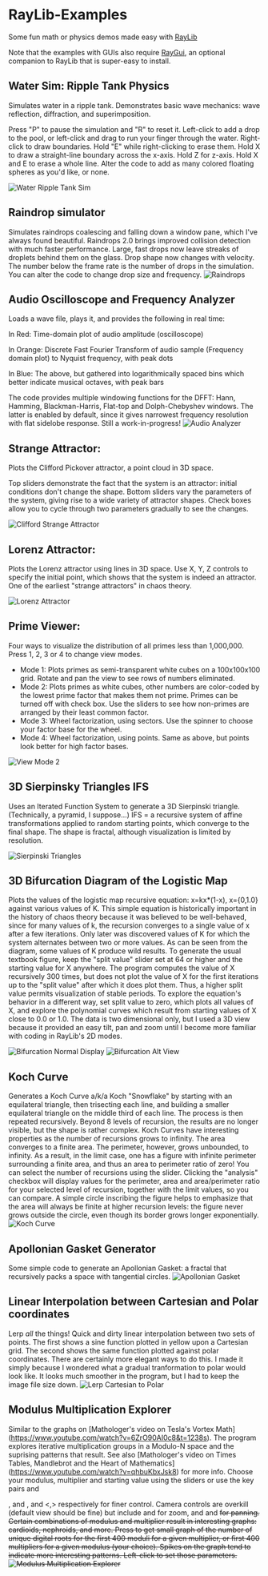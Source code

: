 # RayLib-Examples
Some fun math or physics demos made easy with [RayLib](https://github.com/raysan5/raylib)

Note that the examples with GUIs also require [RayGui](https://github.com/raysan5/raygui), an optional companion to RayLib that is super-easy to install.

## Water Sim: Ripple Tank Physics
Simulates water in a ripple tank.  Demonstrates basic wave mechanics: wave reflection, diffraction, and superimposition.

Press "P" to pause the simulation and "R" to reset it. Left-click to add a drop to the pool, or left-click and drag to run your finger through the water. Right-click to draw boundaries.  Hold "E" while right-clicking to erase them.  Hold X to draw a straight-line boundary across the x-axis.  Hold Z for z-axis.  Hold X and E to erase a whole line.  Alter the code to add as many colored floating spheres as you'd like, or none.

![Water Ripple Tank Sim](images/water.gif)


## Raindrop simulator
Simulates raindrops coalescing and falling down a window pane, which I've always found beautiful.
Raindrops 2.0 brings improved collision detection with much faster performance.  Large, fast drops now leave streaks of droplets behind them on the glass.  Drop shape now changes with velocity.  The number below the frame rate is the number of drops in the simulation.  You can alter the code to change drop size and frequency.
![Raindrops](images/raindrops.gif)


## Audio Oscilloscope and Frequency Analyzer
Loads a wave file, plays it, and provides the following in real time:

In Red: Time-domain plot of audio amplitude (oscilloscope)

In Orange: Discrete Fast Fourier Transform of audio sample (Frequency domain plot) to Nyquist frequency, with peak dots

In Blue: The above, but gathered into logarithmically spaced bins which better indicate musical octaves, with peak bars

The code provides multiple windowing functions for the DFFT: Hann, Hamming, Blackman-Harris, Flat-top and Dolph-Chebyshev windows.  The latter is enabled by default, since it gives narrowest frequency resolution with flat sidelobe response.
Still a work-in-progress!
![Audio Analyzer](images/Audio2.png)


## Strange Attractor:
Plots the Clifford Pickover attractor, a point cloud in 3D space.

Top sliders demonstrate the fact that the system is an attractor: initial conditions don't change the shape.
Bottom sliders vary the parameters of the system, giving rise to a wide variety of attractor shapes.
Check boxes allow you to cycle through two parameters gradually to see the changes.

![Clifford Strange Attractor](images/StrangeAttractor1.png)


## Lorenz Attractor:
Plots the Lorenz attractor using lines in 3D space.  Use X, Y, Z controls to specify the initial point, which shows that the system is indeed an attractor.  One of the earliest "strange attractors" in chaos theory.

![Lorenz Attractor](images/Lorenz.png)


## Prime Viewer:
Four ways to visualize the distribution of all primes less than 1,000,000.  Press 1, 2, 3 or 4 to change view modes.
* Mode 1: Plots primes as semi-transparent white cubes on a 100x100x100 grid.  Rotate and pan the view to see rows of numbers eliminated.
* Mode 2: Plots primes as white cubes, other numbers are color-coded by the lowest prime factor that makes them not prime.  Primes can be turned off with check box.  Use the sliders to see how non-primes are arranged by their least common factor.
* Mode 3: Wheel factorization, using sectors.  Use the spinner to choose your factor base for the wheel.
* Mode 4: Wheel factorization, using points.  Same as above, but points look better for high factor bases.

![View Mode 2](images/PrimeViewer2.png)


## 3D Sierpinsky Triangles IFS
Uses an Iterated Function System to generate a 3D Sierpinski triangle.  (Technically, a pyramid, I suppose...)
IFS = a recursive system of affine transformations applied to random starting points, which converge to the final shape.
The shape is fractal, although visualization is limited by resolution.

![Sierpinski Triangles](images/Sierpinski-Triangles1.png)


## 3D Bifurcation Diagram of the Logistic Map
Plots the values of the logistic map recursive equation: x=kx*(1-x), x={0,1.0} against various values of K.
This simple equation is historically important in the history of chaos theory because it was believed to be well-behaved, since for many values of k, the recursion converges to a single value of x after a few iterations.  Only later was discovered values of K for which the system alternates between two or more values.  As can be seen from the diagram, some values of K produce wild results.
To generate the usual textbook figure, keep the "split value" slider set at 64 or higher and the starting value for X anywhere.
The program computes the value of X recursively 300 times, but does not plot the value of X for the first iterations up to the "split value" after which it does plot them.  Thus, a higher split value permits visualization of stable periods.
To explore the equation's behavior in a different way, set split value to zero, which plots all values of X, and explore the polynomial curves which result from starting values of X close to 0.0 or 1.0.
The data is two dimensional only, but I used a 3D view because it provided an easy tilt, pan and zoom until I become more familiar with coding in RayLib's 2D modes.

![Bifurcation Normal Display](images/Bifurc1small.png) ![Bifurcation Alt View](images/Bifurc2small.png)


## Koch Curve
Generates a Koch Curve a/k/a Koch "Snowflake" by starting with an equilateral triangle, then trisecting each line, and building a smaller equilateral triangle on the middle third of each line.  The process is then repeated recursively.  Beyond 8 levels of recursion, the results are no longer visible, but the shape is rather complex.  Koch Curves have interesting properties as the number of recursions grows to infinity.  The area converges to a finite area.  The perimeter, however, grows unbounded, to infinity.  As a result, in the limit case, one has a figure with infinite perimeter surrounding a finite area, and thus an area to perimeter ratio of zero!  You can select the number of recursions using the slider.  Clicking the "analysis" checkbox will display values for the perimeter, area and area/perimeter ratio for your selected level of recursion, together with the limit values, so you can compare. A simple circle inscribing the figure helps to emphasize that the area will always be finite at higher recursion levels: the figure never grows outside the circle, even though its border grows longer exponentially.
![Koch Curve](images/KochCurve1.png)


## Apollonian Gasket Generator
Some simple code to generate an Apollonian Gasket: a fractal that recursively packs a space with tangential circles.
![Apollonian Gasket](images/ApollonianGasket.png)


## Linear Interpolation between Cartesian and Polar coordinates
Lerp *all* the things!  Quick and dirty linear interpolation between two sets of points.  The first shows a sine function plotted in yellow upon a Cartesian grid.  The second shows the same function plotted against polar coordinates.  There are certainly more elegant ways to do this.  I made it simply because I wondered what a gradual tranformation to polar would look like.  It looks much smoother in the program, but I had to keep the image file size down.
![Lerp Cartesian to Polar](images/polerp2.gif)


## Modulus Multiplication Explorer
Similar to the graphs on [Mathologer's video on Tesla's Vortex Math] (https://www.youtube.com/watch?v=6ZrO90AI0c8&t=1238s).
The program explores iterative multiplication groups in a Modulo-N space and the suprising patterns that result.
See also [Mathologer's video on Times Tables, Mandlebrot and the Heart of Mathematics] (https://www.youtube.com/watch?v=qhbuKbxJsk8) for more info.
Choose your modulus, multiplier and starting value using the sliders or use the key pairs <O> and <P>, <K> and <L>, <M> and <,> respectively for finer control.
Camera controls are overkill (default view should be fine) but include <Z> and <X> for zoom, and <A> <D> <W> and <S> for panning.
Certain combinations of modulus and multiplier result in interesting graphs: cardioids, nephroids, and more.
Press <G> to get small graph of the number of unique digital roots for the first 400 moduli for a given multiplier, or first 400 multipliers for a given modulus (your choice).  Spikes on the graph tend to indicate more interesting patterns.  Left-click to set those parameters.
![Modulus Multiplication Explorer](images/ModCircles1.gif)
